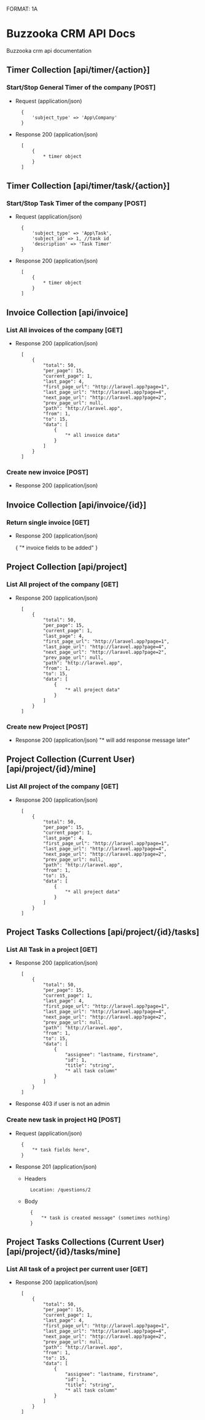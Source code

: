 FORMAT: 1A

# Buzzooka CRM API Docs

Buzzooka crm api documentation

## Timer Collection [api/timer/{action}]

### Start/Stop General Timer of the company [POST]

+ Request (application/json)

        {
            'subject_type' => 'App\Company'
        }

+ Response 200 (application/json)

        [
            {
                * timer object
            }
        ]

## Timer Collection [api/timer/task/{action}]

### Start/Stop Task Timer of the company [POST]

+ Request (application/json)

        {
            'subject_type' => 'App\Task',
            'subject_id' => 1, //task id
            'description' => 'Task Timer'
        }

+ Response 200 (application/json)

        [
            {
                * timer object
            }
        ]

## Invoice Collection [api/invoice]

### List All invoices of the company [GET]

+ Response 200 (application/json)

        [
            {
                "total": 50,
                "per_page": 15,
                "current_page": 1,
                "last_page": 4,
                "first_page_url": "http://laravel.app?page=1",
                "last_page_url": "http://laravel.app?page=4",
                "next_page_url": "http://laravel.app?page=2",
                "prev_page_url": null,
                "path": "http://laravel.app",
                "from": 1,
                "to": 15,
                "data": [
                    {
                        "* all invoice data"
                    }
                ]
            }
        ]
        
### Create new invoice [POST]

+ Response 200 (application/json)

## Invoice Collection [api/invoice/{id}]

### Return single invoice [GET]

+ Response 200 (application/json)

    {
        "* invoice fields to be added"
    }
        

## Project Collection [api/project]

### List All project of the company [GET]

+ Response 200 (application/json)

        [
            {
                "total": 50,
                "per_page": 15,
                "current_page": 1,
                "last_page": 4,
                "first_page_url": "http://laravel.app?page=1",
                "last_page_url": "http://laravel.app?page=4",
                "next_page_url": "http://laravel.app?page=2",
                "prev_page_url": null,
                "path": "http://laravel.app",
                "from": 1,
                "to": 15,
                "data": [
                    {
                        "* all project data"
                    }
                ]
            }
        ]
        
### Create new Project [POST]

+ Response 200 (application/json)
        "* will add response message later"
        
## Project Collection (Current User) [api/project/{id}/mine]

### List All project of the company [GET]

+ Response 200 (application/json)

        [
            {
                "total": 50,
                "per_page": 15,
                "current_page": 1,
                "last_page": 4,
                "first_page_url": "http://laravel.app?page=1",
                "last_page_url": "http://laravel.app?page=4",
                "next_page_url": "http://laravel.app?page=2",
                "prev_page_url": null,
                "path": "http://laravel.app",
                "from": 1,
                "to": 15,
                "data": [
                    {
                        "* all project data"
                    }
                ]
            }
        ]
        
## Project Tasks Collections [api/project/{id}/tasks]

### List All Task in a project [GET]

+ Response 200 (application/json)

        [
            {
                "total": 50,
                "per_page": 15,
                "current_page": 1,
                "last_page": 4,
                "first_page_url": "http://laravel.app?page=1",
                "last_page_url": "http://laravel.app?page=4",
                "next_page_url": "http://laravel.app?page=2",
                "prev_page_url": null,
                "path": "http://laravel.app",
                "from": 1,
                "to": 15,
                "data": [
                    {
                        "assignee": "lastname, firstname",
                        "id": 1,
                        "title": "string",
                        "* all task column"
                    }
                ]
            }
        ]
        
+ Response 403
        if user is not an admin

### Create new task in project HQ [POST]

+ Request (application/json)

        {
            "* task fields here",
        }

+ Response 201 (application/json)

    + Headers

            Location: /questions/2

    + Body

            {
                "* task is created message" (sometimes nothing)
            }
            
## Project Tasks Collections (Current User) [api/project/{id}/tasks/mine]

### List All task of a project per current user [GET]

+ Response 200 (application/json)

        [
            {
                "total": 50,
                "per_page": 15,
                "current_page": 1,
                "last_page": 4,
                "first_page_url": "http://laravel.app?page=1",
                "last_page_url": "http://laravel.app?page=4",
                "next_page_url": "http://laravel.app?page=2",
                "prev_page_url": null,
                "path": "http://laravel.app",
                "from": 1,
                "to": 15,
                "data": [
                    {
                        "assignee": "lastname, firstname",
                        "id": 1,
                        "title": "string",
                        "* all task column"
                    }
                ]
            }
        ]

